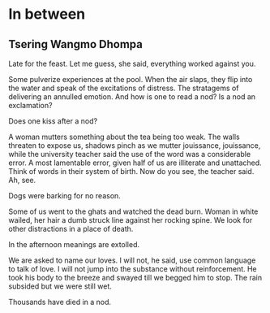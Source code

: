 # In between
## Tsering Wangmo Dhompa
Late for the feast. Let me guess, she said, everything worked
against you.

Some pulverize experiences at the pool. When the air slaps, they
flip into the water and speak of the excitations of distress. The
stratagems of delivering an annulled emotion. And how is one to
read a nod? Is a nod an exclamation?

Does one kiss after a nod?

A woman mutters something about the tea being too weak.
The walls threaten to expose us, shadows pinch as we mutter
jouissance, jouissance, while the university teacher said the use of
the word was a considerable error. A most lamentable error, given
half of us are illiterate and unattached. Think of words in their
system of birth. Now do you see, the teacher said. Ah, see.

Dogs were barking for no reason.

Some of us went to the ghats and watched the dead burn. Woman
in white wailed, her hair a dumb struck line against her rocking
spine. We look for other distractions in a place of death.

In the afternoon meanings are extolled.

We are asked to name our loves. I will not, he said, use common
language to talk of love. I will not jump into the substance
without reinforcement. He took his body to the breeze and
swayed till we begged him to stop. The rain subsided but we were
still wet.

Thousands have died in a nod.